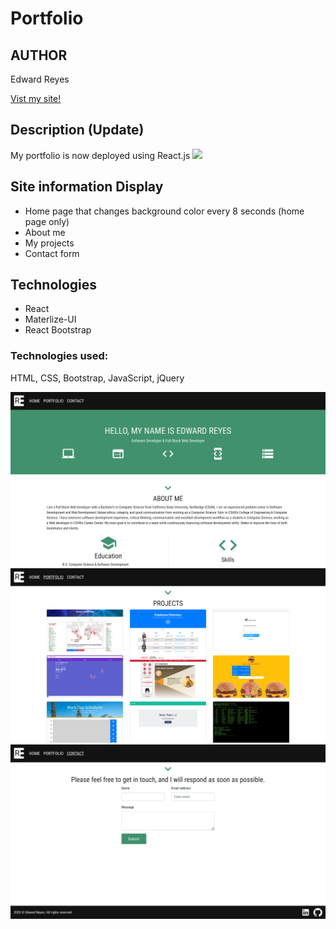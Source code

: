 
# Portfolio

## AUTHOR

Edward Reyes

[Vist my site!](https://edwardreyes29.github.io/)

## Description (Update)
My portfolio is now deployed using React.js
![](https://raw.githubusercontent.com/edwardreyes29/Learning_React/c5247f4641efa8c352f4cd6f5fe43fd05f8657ab/hello-react/src/logo.svg?token=AIWOSQMLS3HYSLLGOXHYRKS7QUYTM)

## Site information Display
* Home page that changes background color every 8 seconds (home page only)
* About me
* My projects
* Contact form

## Technologies
* React
* Materlize-UI
* React Bootstrap

### Technologies used:  
HTML, CSS, Bootstrap, JavaScript, jQuery

![Home](./src/assets/screenshots/home.png)
![portfolio](./src/assets/screenshots/portfolio.png)
![contact](./src/assets/screenshots/contact.png)
